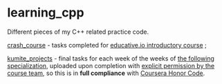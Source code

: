 # learning_cpp
Different pieces of my C++ related practice code.

[crash_course](https://github.com/Pythonimous/learning_cpp/tree/main/crash_course) - tasks completed for [educative.io introductory course](https://www.educative.io/courses/learn-cpp-from-scratch) ;

[kumite_projects](https://github.com/Pythonimous/learning_cpp/tree/main/crash_course) - final tasks for each week of the weeks of [the following specialization](https://www.coursera.org/specializations/c-plus-plus-modern-development), uploaded upon completion with [explicit permission by the course team](https://github.com/Pythonimous/learning_cpp/tree/main/kumite_projects/permission.png), so this is in **full compliance** with [Coursera Honor Code](https://learner.coursera.help/hc/en-us/articles/209818863-Coursera-Honor-Code).
